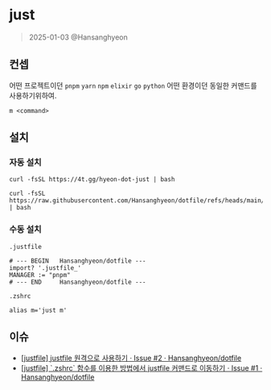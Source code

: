 # just

> 2025-01-03 @Hansanghyeon

## 컨셉

어떤 프로젝트이던 `pnpm` `yarn` `npm` `elixir` `go` `python` 어떤 환경이던 동일한 커맨드를 사용하기위하여.

`m <command>`

## 설치

### 자동 설치

```
curl -fsSL https://4t.gg/hyeon-dot-just | bash
```

```
curl -fsSL https://raw.githubusercontent.com/Hansanghyeon/dotfile/refs/heads/main/just/setup.sh | bash
```

### 수동 설치

`.justfile`

```
# --- BEGIN   Hansanghyeon/dotfile ---
import? '.justfile_'
MANAGER := "pnpm"
# --- END     Hansanghyeon/dotfile ---
```

`.zshrc`

```
alias m='just m'
```

## 이슈

- [[justfile] justfile 원격으로 사용하기 · Issue #2 · Hansanghyeon/dotfile](https://github.com/Hansanghyeon/dotfile/issues/2)
- [[justfile] \`.zshrc\` 함수를 이용한 방법에서 justfile 커맨드로 이동하기 · Issue #1 · Hansanghyeon/dotfile](https://github.com/Hansanghyeon/dotfile/issues/1)
